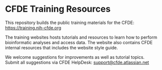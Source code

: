 # CFDE Training Resources

This repository builds the public training materials for the CFDE: https://training.nih-cfde.org

The training websites hosts tutorials and resources to learn how to perform bioinformatic analyses and access data. The website also contains CFDE internal resources that includes the website style guide.

We welcome suggestions for improvements as well as tutorial topics. Submit all suggestions via CFDE HelpDesk: support@cfde.atlassian.net

